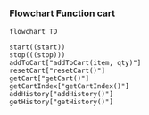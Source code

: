 ### Flowchart Function cart

```mermaid
flowchart TD

start((start))
stop(((stop)))
addToCart["addToCart(item, qty)"]
resetCart["resetCart()"]
getCart["getCart()"]
getCartIndex["getCartIndex()"]
addHistory["addHistory()"]
getHistory["getHistory()"]
```
